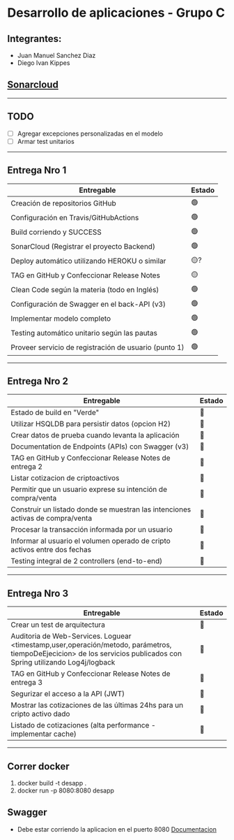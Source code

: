 # Desarrollo de aplicaciones - Grupo C

## Integrantes:
- Juan Manuel Sanchez Diaz
- Diego Ivan Kippes

## [Sonarcloud](https://sonarcloud.io/summary/new_code?id=dkippes_desa-unq-grupo-c)

---
## TODO

- [ ] Agregar excepciones personalizadas en el modelo
- [ ] Armar test unitarios

---
## Entrega Nro 1

| Entregable | Estado |
|------------|--------|
| Creación de repositorios GitHub | 🟢     |
| Configuración en Travis/GitHubActions | 🟢     |
| Build corriendo y SUCCESS | 🟢     |
| SonarCloud (Registrar el proyecto Backend) | 🟢     |
| Deploy automático utilizando HEROKU o similar | 🟡?    |
| TAG en GitHub y Confeccionar Release Notes | 🟡     |
| Clean Code según la materia (todo en Inglés) | 🟢     |
| Configuración de Swagger en el back-API (v3) | 🟢     |
| Implementar modelo completo | 🟢     |
| Testing automático unitario según las pautas | 🟢     |
| Proveer servicio de registración de usuario (punto 1) | 🟢     |

---
## Entrega Nro 2

| Entregable | Estado |
|------------|-----|
| Estado de build en "Verde" | 🔴 |
| Utilizar HSQLDB para persistir datos (opcion H2) | 🔴 |
| Crear datos de prueba cuando levanta la aplicación | 🔴 |
| Documentation de Endpoints (APIs) con Swagger (v3) | 🔴 |
| TAG en GitHub y Confeccionar Release Notes de entrega 2 | 🔴 |
| Listar cotizacion de criptoactivos | 🔴 |
| Permitir que un usuario exprese su intención de compra/venta | 🔴 |
| Construir un listado donde se muestran las intenciones activas de compra/venta | 🔴 |
| Procesar la transacción informada por un usuario | 🔴 |
| Informar al usuario el volumen operado de cripto activos entre dos fechas | 🔴 |
| Testing integral de 2 controllers (end-to-end) | 🔴 |

---
## Entrega Nro 3

| Entregable | Estado |
|------------|-----|
| Crear un test de arquitectura | 🔴 |
| Auditoria de Web-Services. Loguear <timestamp,user,operación/metodo, parámetros, tiempoDeEjecicion> de los servicios publicados con Spring utilizando Log4j/logback | 🔴 |
| TAG en GitHub y Confeccionar Release Notes de entrega 3 | 🔴 |
| Segurizar el acceso a la API (JWT) | 🔴 |
| Mostrar las cotizaciones de las últimas 24hs para un cripto activo dado | 🔴 |
| Listado de cotizaciones (alta performance - implementar cache) | 🔴 |
---
## Correr docker

1. docker build -t desapp .
2. docker run -p 8080:8080 desapp

## Swagger
* Debe estar corriendo la aplicacion en el puerto 8080
[Documentacion](http://localhost:8080/swagger-ui/index.html)
